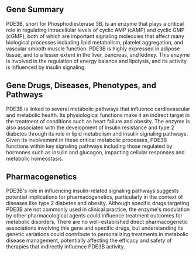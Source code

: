## Gene Summary
PDE3B, short for Phosphodiesterase 3B, is an enzyme that plays a critical role in regulating intracellular levels of cyclic AMP (cAMP) and cyclic GMP (cGMP), both of which are important signaling molecules that affect many biological processes including lipid metabolism, platelet aggregation, and vascular smooth muscle function. PDE3B is highly expressed in adipose tissue, and to a lesser extent in the liver, pancreas, and kidney. This enzyme is involved in the regulation of energy balance and lipolysis, and its activity is influenced by insulin signaling.

## Gene Drugs, Diseases, Phenotypes, and Pathways
PDE3B is linked to several metabolic pathways that influence cardiovascular and metabolic health. Its physiological functions make it an indirect target in the treatment of conditions such as heart failure and obesity. The enzyme is also associated with the development of insulin resistance and type 2 diabetes through its role in lipid metabolism and insulin signaling pathways. Given its involvement in these critical metabolic processes, PDE3B functions within key signaling pathways including those regulated by hormones such as insulin and glucagon, impacting cellular responses and metabolic homeostasis.

## Pharmacogenetics
PDE3B's role in influencing insulin-related signaling pathways suggests potential implications for pharmacogenetics, particularly in the context of diseases like type 2 diabetes and obesity. Although specific drugs targeting PDE3B are not commonly used in clinical practice, the enzyme's modulation by other pharmacological agents could influence treatment outcomes for metabolic disorders. There are no well-established direct pharmacogenetic associations involving this gene and specific drugs, but understanding its genetic variations could contribute to personalizing treatments in metabolic disease management, potentially affecting the efficacy and safety of therapies that indirectly influence PDE3B activity.
